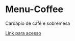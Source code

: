 # Menu-Coffee
Cardápio de café e sobremesa 
 <p> <a href="https://antonio-pf.github.io/menu-coffee/menu">Link para acesso</a></p>
